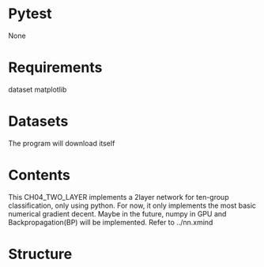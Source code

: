 # Pytest

None

# Requirements

dataset
matplotlib


# Datasets

The program will download itself

# Contents
This CH04_TWO_LAYER implements a 2layer network for ten-group classification, only using python.
For now, it only implements the most basic numerical gradient decent.
Maybe in the future, numpy in GPU and Backpropagation(BP) will be implemented.
Refer to ../nn.xmind

# Structure

<img src="NN.svg" alt="" />